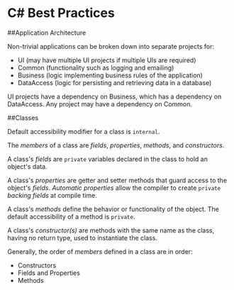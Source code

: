 # C# Best Practices

##Application Architecture

Non-trivial applications can be 
broken down into separate projects
for:

- UI (may have multiple UI projects
if multiple UIs are required)
- Common (functionality such as 
logging and emailing)
- Business (logic implementing
business rules of the application)
- DataAccess (logic for persisting
and retrieving data in a database)

UI projects have a dependency on
Business, which has a dependency 
on DataAccess.  Any project may
have a dependency on Common.


##Classes

Default accessibility modifier
for a class is `internal`.

The *members* of a class are
*fields*, *properties*, *methods*,
and *constructors*.

A class's *fields* are `private`
variables declared in the class to
hold an object's data.

A class's *properties* are getter
and setter methods that guard 
access to the object's *fields*.
*Automatic properties* allow the 
compiler to create `private`
*backing fields* at compile time.

A class's *methods* define the 
behavior or functionality of the 
object.  The default accessibility
of a method is `private`.

A class's *constructor(s)* are 
methods with the same name as the
class, having no return type, 
used to instantiate the class. 

Generally, the order of *members*
defined in a class are in order:

- Constructors
- Fields and Properties
- Methods
